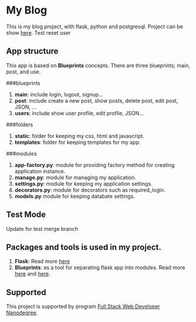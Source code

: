 My Blog
=========================
This is my blog project, with flask, python and postgresql. Project can be show [here](http://blog-blog1994.rhcloud.com/post/all). Test reset user

App structure
---------------------
This app is based on __Blueprints__ concepts. There are three blueprints; main, post, and use.

###blueprints
1. __main__: include login, logout, signup...
2. __post__: include create a new post, show posts, delete post, edit post, JSON, ...
3. __users__: include show user profile, edit profile, JSON...

###folders
1. __static__: folder for keeping my css, html and javascript.
2. __templates__: folder for keeping templates for my app.

###modules
1. __app-factory.py__: module for providing factory method for creating application instance.
2. __manage.py__: module for managing my application.
3. __settings.py__: module for keeping my application settings.
4. __decorators.py__: module for decorators such as required_login.
5. __models.py__ module for keeping databate settings.

Test Mode
---------
Update for test merge branch

Packages and tools is used in my project.
-------------------------------
1. __Flask__: Read more [here](http://flask.pocoo.org/)
2. __Blueprints__: as a tool for separating flask app into modules. Read more [here](http://flask.pocoo.org/docs/0.11/blueprints/) and [here](http://exploreflask.com/en/latest/blueprints.html).

Supported
-----------
This project is supported by program [Full Stack Web Developer Nanodegree](https://goo.gl/1Uuh8A).
